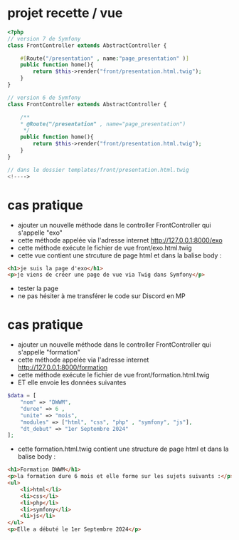# projet recette / vue

```php
<?php
// version 7 de Symfony 
class FrontController extends AbstractController {

    #[Route("/presentation" , name:"page_presentation" )]
    public function home(){
        return $this->render("front/presentation.html.twig");
    }
}

// version 6 de Symfony 
class FrontController extends AbstractController {

    /**    
    * @Route("/presentation" , name="page_presentation")
     */
    public function home(){
        return $this->render("front/presentation.html.twig");
    }
}

// dans le dossier templates/front/presentation.html.twig
<!---->
```

# cas pratique

- ajouter un nouvelle méthode dans le controller FrontController qui s'appelle "exo"
- cette méthode appelée via l'adresse internet http://127.0.0.1:8000/exo
- cette méthode exécute le fichier de vue front/exo.html.twig
- cette vue contient une strcuture de page html et dans la balise body :  

```html
<h1>je suis la page d'exo</h1>
<p>je viens de créer une page de vue via Twig dans Symfony</p>
```

- tester la page
- ne pas hésiter à me transférer le code sur Discord en MP


# cas pratique

- ajouter un nouvelle méthode dans le controller FrontController qui s'appelle "formation"
- cette méthode appelée via l'adresse internet http://127.0.0.1:8000/formation
- cette méthode exécute le fichier de vue front/formation.html.twig
- ET elle envoie les données suivantes 

```php 
$data = [
    "nom" => "DWWM",
    "duree" => 6 ,
    "unite" => "mois",
    "modules" => ["html", "css", "php" , "symfony", "js"],
    "dt_debut" => "1er Septembre 2024"
];
```

- cette formation.html.twig contient une structure de page html et dans la balise body :


```html
<h1>Formation DWWM</h1>
<p>la formation dure 6 mois et elle forme sur les sujets suivants :</p>
<ul>
    <li>html</li>
    <li>css</li>
    <li>php</li>
    <li>symfony</li>
    <li>js</li>
</ul>
<p>Elle a débuté le 1er Septembre 2024</p>
```